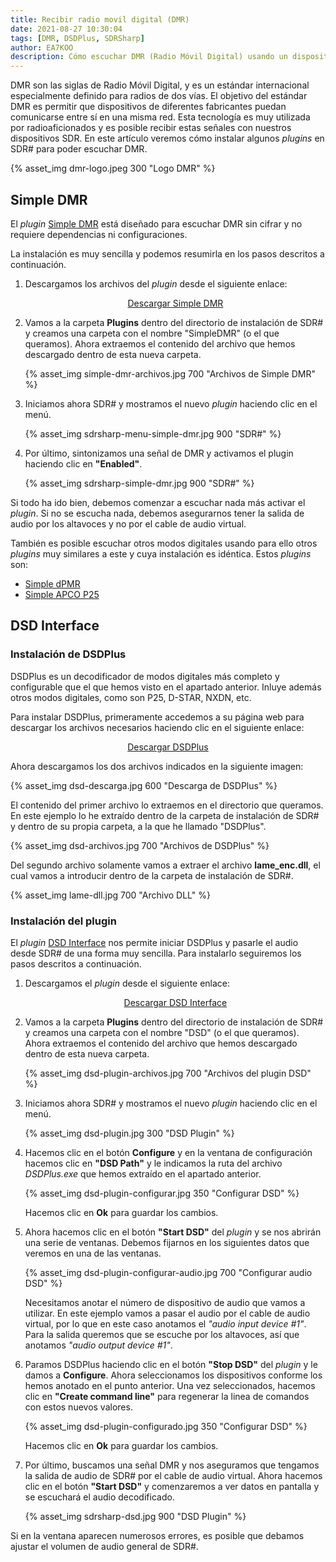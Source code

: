 ```yaml
---
title: Recibir radio movil digital (DMR)
date: 2021-08-27 10:30:04
tags: [DMR, DSDPlus, SDRSharp]
author: EA7KOO
description: Cómo escuchar DMR (Radio Móvil Digital) usando un dispositivo SDR en Windows y los plugins para SDR#.
---
```


DMR son las siglas de Radio Móvil Digital, y es un estándar internacional especialmente definido para radios de dos vías. El objetivo del estándar DMR es permitir que dispositivos de diferentes fabricantes puedan comunicarse entre sí en una misma red.
Esta tecnología es muy utilizada por radioaficionados y es posible recibir estas señales con nuestros dispositivos SDR. En este artículo veremos cómo instalar algunos _plugins_ en SDR# para poder escuchar DMR.

<!-- more -->

{% asset_img dmr-logo.jpeg 300 "Logo DMR" %}


## Simple DMR

El _plugin_ [Simple DMR](http://rtl-sdr.ru/page/novyj-plagin-simple-dmr) está diseñado para escuchar DMR sin cifrar y no requiere dependencias ni configuraciones.

La instalación es muy sencilla y podemos resumirla en los pasos descritos a continuación.

1. Descargamos los archivos del _plugin_ desde el siguiente enlace:

   [<center>Descargar Simple DMR</center>](http://rtl-sdr.ru/uploads/download/dmr.zip)

2. Vamos a la carpeta **Plugins** dentro del directorio de instalación de SDR# y creamos una carpeta con el nombre "SimpleDMR" (o el que queramos). Ahora extraemos el contenido del archivo que hemos descargado dentro de esta nueva carpeta.

   {% asset_img simple-dmr-archivos.jpg 700 "Archivos de Simple DMR" %}

3. Iniciamos ahora SDR# y mostramos el nuevo _plugin_ haciendo clic en el menú.

   {% asset_img sdrsharp-menu-simple-dmr.jpg 900 "SDR#" %}

4. Por último, sintonizamos una señal de DMR y activamos el plugin haciendo clic en **"Enabled"**.

   {% asset_img sdrsharp-simple-dmr.jpg 900 "SDR#" %}

Si todo ha ido bien, debemos comenzar a escuchar nada más activar el _plugin_. Si no se escucha nada, debemos asegurarnos tener la salida de audio por los altavoces y no por el cable de audio virtual.

También es posible escuchar otros modos digitales usando para ello otros _plugins_ muy similares a este y cuya instalación es idéntica. Estos _plugins_ son:

- [Simple dPMR](http://rtl-sdr.ru/page/novyj-plagin-simple-dpmr)
- [Simple APCO P25](http://rtl-sdr.ru/page/novyj-plagin-simple-apco)


## DSD Interface

### Instalación de DSDPlus

DSDPlus es un decodificador de modos digitales más completo y configurable que el que hemos visto en el apartado anterior. Inluye además otros modos digitales, como son P25, D-STAR, NXDN, etc.

Para instalar DSDPlus, primeramente accedemos a su página web para descargar los archivos necesarios haciendo clic en el siguiente enlace:

[<center>Descargar DSDPlus</center>](https://www.dsdplus.com/download-2/)

Ahora descargamos los dos archivos indicados en la siguiente imagen:

{% asset_img dsd-descarga.jpg 600 "Descarga de DSDPlus" %}

El contenido del primer archivo lo extraemos en el directorio que queramos. En este ejemplo lo he extraído dentro de la carpeta de instalación de SDR# y dentro de su propia carpeta, a la que he llamado "DSDPlus".

{% asset_img dsd-archivos.jpg 700 "Archivos de DSDPlus" %}

Del segundo archivo solamente vamos a extraer el archivo **lame_enc.dll**, el cual vamos a introducir dentro de la carpeta de instalación de SDR#.

{% asset_img lame-dll.jpg 700 "Archivo DLL" %}

### Instalación del plugin

El _plugin_ [DSD Interface](http://rtl-sdr.ru/page/plagin-dsd-interface) nos permite iniciar DSDPlus y pasarle el audio desde SDR# de una forma muy sencilla. Para instalarlo seguiremos los pasos descritos a continuación.

1. Descargamos el _plugin_ desde el siguiente enlace:

   [<center>Descargar DSD Interface</center>](http://rtl-sdr.ru/uploads/download/dsd.zip)

2. Vamos a la carpeta **Plugins** dentro del directorio de instalación de SDR# y creamos una carpeta con el nombre "DSD" (o el que queramos). Ahora extraemos el contenido del archivo que hemos descargado dentro de esta nueva carpeta.

   {% asset_img dsd-plugin-archivos.jpg 700 "Archivos del plugin DSD" %}

3. Iniciamos ahora SDR# y mostramos el nuevo _plugin_ haciendo clic en el menú.

   {% asset_img dsd-plugin.jpg 300 "DSD Plugin" %}

4. Hacemos clic en el botón **Configure** y en la ventana de configuración hacemos clic en **"DSD Path"** y le indicamos la ruta del archivo _DSDPlus.exe_ que hemos extraído en el apartado anterior.

   {% asset_img dsd-plugin-configurar.jpg 350 "Configurar DSD" %}

   Hacemos clic en **Ok** para guardar los cambios.

5. Ahora hacemos clic en el botón **"Start DSD"** del _plugin_ y se nos abrirán una serie de ventanas. Debemos fijarnos en los siguientes datos que veremos en una de las ventanas.

   {% asset_img dsd-plugin-configurar-audio.jpg 700 "Configurar audio DSD" %}

    Necesitamos anotar el número de dispositivo de audio que vamos a utilizar. En este ejemplo vamos a pasar el audio por el cable de audio virtual, por lo que en este caso anotamos el _"audio input device #1"_. Para la salida queremos que se escuche por los altavoces, así que anotamos _"audio output device #1"_.

6. Paramos DSDPlus haciendo clic en el botón **"Stop DSD"** del _plugin_ y le damos a **Configure**. Ahora seleccionamos los dispositivos conforme los hemos anotado en el punto anterior. Una vez seleccionados, hacemos clic en **"Create command line"** para regenerar la linea de comandos con estos nuevos valores.

   {% asset_img dsd-plugin-configurado.jpg 350 "Configurar DSD" %}

    Hacemos clic en **Ok** para guardar los cambios.

7. Por último, buscamos una señal DMR y nos aseguramos que tengamos la salida de audio de SDR# por el cable de audio virtual. Ahora hacemos clic en el botón **"Start DSD"** y comenzaremos a ver datos en pantalla y se escuchará el audio decodificado.

   {% asset_img sdrsharp-dsd.jpg 900 "DSD Plugin" %}

Si en la ventana aparecen numerosos errores, es posible que debamos ajustar el volumen de audio general de SDR#.
